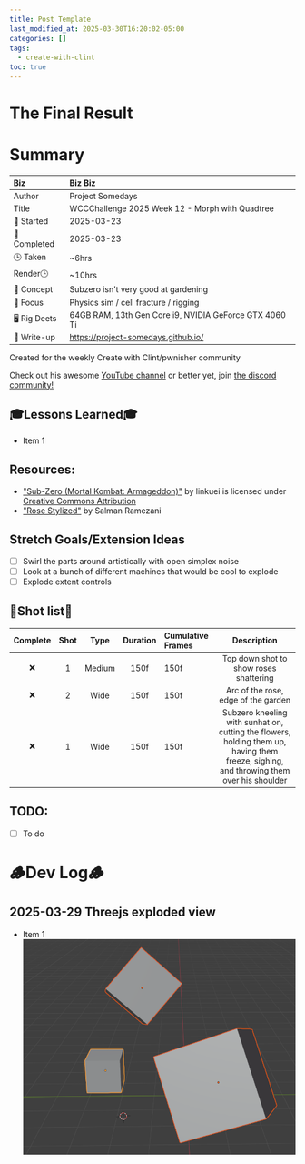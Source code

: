 ```yaml
---
title: Post Template
last_modified_at: 2025-03-30T16:20:02-05:00
categories: []
tags:
  - create-with-clint
toc: true
---
```


# The Final Result
<!-- [![Watch the video](https://img.youtube.com/vi/4eS8dGd9_TI/maxresdefault.jpg)](https://youtu.be/4eS8dGd9_TI) -->

# Summary

| Biz             | Biz Biz                               |
|:--------        | :---------                                |
| Author          | Project Somedays                      |
| Title           | WCCChallenge 2025 Week 12 - Morph with Quadtree |
| 📅 Started      | 2025-03-23        |
| 📅 Completed    | 2025-03-23        |
| 🕒 Taken        | ~6hrs                                  |
| Render🕒        | ~10hrs          |
| 🤯 Concept      | Subzero isn't very good at gardening        |
| 🔎 Focus        | Physics sim / cell fracture / rigging       |
| 🖥️ Rig Deets    | 64GB RAM, 13th Gen Core i9, NVIDIA GeForce GTX 4060 Ti |
| 📔 Write-up     | https://project-somedays.github.io/ |

Created for the weekly Create with Clint/pwnisher community

Check out his awesome [YouTube channel](https://www.youtube.com/c/pwnisher) or better yet, join [the discord community!](https://discord.com/channels/673719770410909696/688444060737994785/922141725944872980)

## 🎓Lessons Learned🎓
- Item 1

## Resources:
- ["Sub-Zero (Mortal Kombat: Armageddon)"](https://skfb.ly/oC6KU) by linkuei is licensed under [Creative Commons Attribution](http://creativecommons.org/licenses/by/4.0/)
- ["Rose Stylized"](https://www.blenderkit.com/asset-gallery-detail/f33ea7bc-c25d-4e73-bb7e-0b9123bd7313/) by Salman Ramezani

## Stretch Goals/Extension Ideas
- [ ] Swirl the parts around artistically with open simplex noise
- [ ] Look at a bunch of different machines that would be cool to explode
- [ ] Explode extent controls

## 🎥Shot list🎥

|Complete | Shot   | Type     | Duration | Cumulative Frames | Description                    |
| :----:  | :----: | :----:   | :----:   | :----        | :----:                              |
|  ❌     | 1      | Medium     | 150f     | 150f         |Top down shot to show roses shattering|
|  ❌     | 2      | Wide     | 150f     | 150f       | Arc of the rose, edge of the garden |
|  ❌    | 1      | Wide     | 150f     | 150f         | Subzero kneeling with sunhat on, cutting the flowers, holding them up, having them freeze, sighing, and throwing them over his shoulder|

## TODO:
- [ ] To do


# 🪵Dev Log🪵

## 2025-03-29 Threejs exploded view
  - Item 1  
  ![Basic scene as a test](/assets/images/2025-03-30-WCCC-Basic-Scene.png "If I've learned anything, it's start REALLY simple and build on solid ground")
